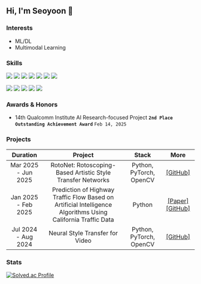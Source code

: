 ## Hi, I'm Seoyoon 👋

### Interests
* ML/DL
* Multimodal Learning

### Skills
<img src="https://img.shields.io/badge/-Python-3776AB?style=flat-square&logo=Python&logoColor=white"/> <img src="https://img.shields.io/badge/Java-007396?style=flat-square&logo=Java&logoColor=white"/> <img src="https://img.shields.io/badge/-Linux-FCC624?style=flat-square&logo=Linux&logoColor=white"/> <img src="https://img.shields.io/badge/-R-276DC3?style=flat-square&logo=R&logoColor=white">
<img src="https://img.shields.io/badge/-HTML-E34F26?style=flat-square&logo=HTML5&logoColor=white"/>  <img src="https://img.shields.io/badge/-CSS-1572B6?style=flat-square&logo=CSS3&logoColor=white"/>  <img src="https://img.shields.io/badge/-JavaScript-F7DF1E?style=flat-square&logo=JavaScript&logoColor=white"/> 

<img src="https://img.shields.io/badge/-PyTorch-EE4C2C?style=flat-square&logo=PyTorch&logoColor=white">  <img src="https://img.shields.io/badge/-TensorFlow-FF6F00?style=flat-square&logo=TensorFlow&logoColor=white">  <img src="https://img.shields.io/badge/-Scikit--learn-F7931E?style=flat-square&logo=Scikit-learn&logoColor=white">  <img src="https://img.shields.io/badge/-Keras-D00000?style=flat-square&logo=Keras&logoColor=white">  <img src="https://img.shields.io/badge/-OpenCV-5C3EE8?style=flat-square&logo=OpenCV&logoColor=white">

### Awards & Honors
- 14th Qualcomm Institute AI Research-focused Project **`2nd Place Outstanding Achievement Award`** `Feb 14, 2025`

### Projects

<table>
  <thead align = "center">
    <tr>
      <th>Duration</th>
      <th>Project</th>
      <th>Stack</th>
      <th>More</th>
    </tr>
  </thead>
  <tbody align = "center">
    <tr> 
      <td>Mar 2025 - Jun 2025</td>
      <td>
        RotoNet: Rotoscoping-Based Artistic Style Transfer Networks
      </td>
      <td>
        Python, PyTorch, OpenCV
      </td>
      <td>
        <a href="https://github.com/choiseoyoon0330/RotoNet">[GitHub]</a>
      </td>
    </tr>
    <tr> 
      <td>Jan 2025 - Feb 2025</td>
      <td>
        Prediction of Highway Traffic Flow Based on Artificial Intelligence Algorithms Using California Traffic Data
      </td>
      <td>
        Python
      </td>
      <td>
        <a href="">[Paper]</a>  <a href="https://github.com/choiseoyoon0330/Traffic-Flow-Prediction">[GitHub]</a>
      </td>
    </tr>
    <tr> 
      <td>Jul 2024 - Aug 2024</td>
      <td>
        Neural Style Transfer for Video
      </td>
      <td>
        Python, PyTorch, OpenCV
      </td>
      <td>
        <a href="https://github.com/choiseoyoon0330/NST-Video">[GitHub]</a>
      </td>
    </tr>
  </tbody>
</table>

### Stats
[![Solved.ac Profile](http://mazassumnida.wtf/api/v2/generate_badge?boj=kkirook)](https://solved.ac/kkirook/)
